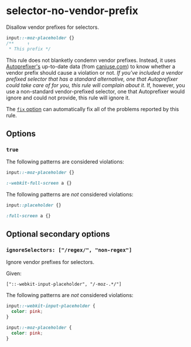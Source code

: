# selector-no-vendor-prefix

Disallow vendor prefixes for selectors.

<!-- prettier-ignore -->
```css
input::-moz-placeholder {}
/**     ↑
 * This prefix */
```

This rule does not blanketly condemn vendor prefixes. Instead, it uses [Autoprefixer's](https://github.com/postcss/autoprefixer) up-to-date data (from [caniuse.com](http://caniuse.com/)) to know whether a vendor prefix should cause a violation or not. _If you've included a vendor prefixed selector that has a standard alternative, one that Autoprefixer could take care of for you, this rule will complain about it_. If, however, you use a non-standard vendor-prefixed selector, one that Autoprefixer would ignore and could not provide, this rule will ignore it.

The [`fix` option](../../../docs/user-guide/usage/options.md#fix) can automatically fix all of the problems reported by this rule.

## Options

### `true`

The following patterns are considered violations:

<!-- prettier-ignore -->
```css
input::-moz-placeholder {}
```

<!-- prettier-ignore -->
```css
:-webkit-full-screen a {}
```

The following patterns are _not_ considered violations:

<!-- prettier-ignore -->
```css
input::placeholder {}
```

<!-- prettier-ignore -->
```css
:full-screen a {}
```

## Optional secondary options

### `ignoreSelectors: ["/regex/", "non-regex"]`

Ignore vendor prefixes for selectors.

Given:

```
["::-webkit-input-placeholder", "/-moz-.*/"]
```

The following patterns are _not_ considered violations:

<!-- prettier-ignore -->
```css
input::-webkit-input-placeholder {
  color: pink;
}

input::-moz-placeholder {
  color: pink;
}
```
